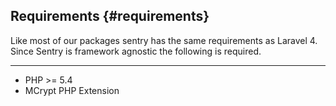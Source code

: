 ## Requirements {#requirements}

Like most of our packages sentry has the same requirements as Laravel 4. Since Sentry is framework agnostic the following is required.

---

- PHP >= 5.4
- MCrypt PHP Extension
